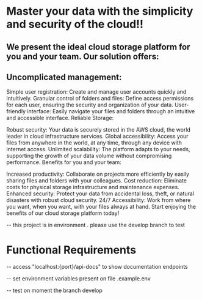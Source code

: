 # Master your data with the simplicity and security of the cloud!!

## We present the ideal cloud storage platform for you and your team. Our solution offers:

## Uncomplicated management:

Simple user registration: Create and manage user accounts quickly and intuitively.
Granular control of folders and files: Define access permissions for each user, ensuring the security and organization of your data.
User-friendly interface: Easily navigate your files and folders through an intuitive and accessible interface.
Reliable Storage:

Robust security: Your data is securely stored in the AWS cloud, the world leader in cloud infrastructure services.
Global accessibility: Access your files from anywhere in the world, at any time, through any device with internet access.
Unlimited scalability: The platform adapts to your needs, supporting the growth of your data volume without compromising performance.
Benefits for you and your team:

Increased productivity: Collaborate on projects more efficiently by easily sharing files and folders with your colleagues.
Cost reduction: Eliminate costs for physical storage infrastructure and maintenance expenses.
Enhanced security: Protect your data from accidental loss, theft, or natural disasters with robust cloud security.
24/7 Accessibility: Work from where you want, when you want, with your files always at hand.
Start enjoying the benefits of our cloud storage platform today!

-- this project is in environment . please use the develop branch to test


# Functional Requirements

-- access "localhost:{port}/api-docs" to show documentation endpoints

-- set environment variables present on file .example.env

-- test on moment the branch develop
